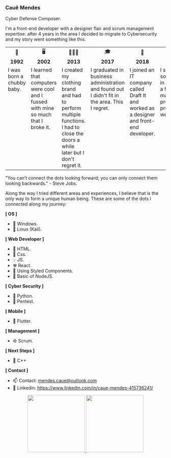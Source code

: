 ### Cauê Mendes

Cyber Defense Composer.

I'm a front-end developer with a designer flair and scrum management expertise. after 4 years in the area I decided to migrate to Cybersecurity and my story went something like this.

<table style="width: 100%; border-collapse: collapse;">
    <tr align="center">
        <td style="width: 14.28%;">🍼</td>
        <td style="width: 14.28%;">🖥️</td>
        <td style="width: 14.28%;">👨🏻‍💼</td>
        <td style="width: 14.28%;">🎓</td>
        <td style="width: 14.28%;">🏢</td>
        <td style="width: 14.28%;">👨‍💻</td>
        <td style="width: 14.28%;">🐱‍💻</td>
    </tr>
    <tr align="center">
        <td style="width: 14.28%;"><b>1992</b></td>
        <td style="width: 14.28%;"><b>2002</b></td>
        <td style="width: 14.28%;"><b>2013</b></td>
        <td style="width: 14.28%;"><b>2017</b></td>
        <td style="width: 14.28%;"><b>2018</b></td>
        <td style="width: 14.28%;"><b>2020</b></td>
        <td style="width: 14.28%;"><b>2022</b></td>
    </tr>
    <tr valign="top">
        <td style="width: 14.28%; vertical-align: top;">I was born a chubby baby.</td>
        <td style="width: 14.28%; vertical-align: top;">I learned that computers were cool and I fussed with mine so much that I broke it.</td>
        <td style="width: 14.28%; vertical-align: top;">I created my clothing brand and had to perform multiple functions. 
            I had to close the doors a while later but I don't regret it.</td>
        <td style="width: 14.28%; vertical-align: top;">I graduated in business administration and found out I didn't fit in the area. This I regret.</td>
        <td style="width: 14.28%; vertical-align: top;">I joined an IT company called Draft It and worked as a designer and front-end developer.</td>
        <td style="width: 14.28%; vertical-align: top;">I started my solo career in the area as a freelancer managing projects and programming websites.</td>
        <td style="width: 14.28%; vertical-align: top;">I switched areas to Cybersecurity in parallel with my projects to seek new challenges.
            To me this area feels like a game where you need to be faster than your opponents.</td>
    </tr>
</table>

"You can’t connect the dots looking forward; you can only connect them looking backwards." - Steve Jobs.

Along the way I tried different areas and experiences, I believe that is the only way to form a unique human being.
These are some of the dots I connected along my journey:

<p><b>[ OS ]</p></b>

- 🔳 Windows.
- 🐉 Linux (Kali).

<p><b>[ Web Developer ]</p></b>

- 🧱 HTML.
- 🎨 Css.
- 💡  JS.
- ☢ React.
- 💅 Using Styled Components.
- 📕 Basic of NodeJS.

<p><b>[ Cyber Security ]</p></b>

- 🐍 Python.
- 🏴󠁴󠁷󠁰󠁥󠁮󠁿 Pentest.

<p><b>[ Mobile ]</p></b>

- 📱 Flutter.

<p><b>[ Management ]</p></b>

- ⚙️ Scrum.

<p><b>[ Next Steps ]</p></b>

- 🎫 C++

<p><b>[ Contact ]</p></b>

- 📫 Contact:  mendes.caue@outlook.com
- 📑 Linkedin: https://www.linkedin.com/in/caue-mendes-415736241/


<div align="center">
  <a target="_blank" href="https://www.linkedin.com/in/caue-mendes-415736241/">
  <img height="180em" src="https://github-readme-stats.vercel.app/api?username=caue-mendes&show_icons=true&theme=aura&include_all_commits=true&count_private=true"/>
  <img height="180em" src="https://github-readme-stats.vercel.app/api/top-langs/?username=caue-mendes&layout=compact&langs_count=7&theme=aura"/>
</div>
